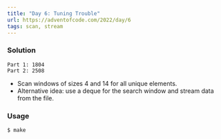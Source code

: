 ```yaml
---
title: "Day 6: Tuning Trouble"
url: https://adventofcode.com/2022/day/6
tags: scan, stream
---
```


### Solution
```
Part 1: 1804
Part 2: 2508
```
- Scan windows of sizes 4 and 14 for all unique elements.
- Alternative idea: use a deque for the search window and stream data from the file.

### Usage
```
$ make
```
